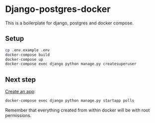 # Django-postgres-docker

This is a boilerplate for django, postgres and docker compose.

## Setup

```bash
cp .env.example .env
docker-compose build
docker-compose up
docker-compose exec django python manage.py createsuperuser
```

## Next step

[Create an app](https://docs.djangoproject.com/en/3.1/intro/tutorial01/):

```bash
docker-compose exec django python manage.py startapp polls
```

Remember that everything created from within docker will be with root permissions.
